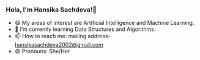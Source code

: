 ### Hola, I'm Hansika Sachdeva!👋 

- 😄 My areas of interest are Artificial Intelligence and Machine Learning.
- 🌱 I’m currently learning Data Structures and Algorithms.
- 📫 How to reach me: mailing address- hansikasachdeva2002@gmail.com
- 😄 Pronouns: She/Her

